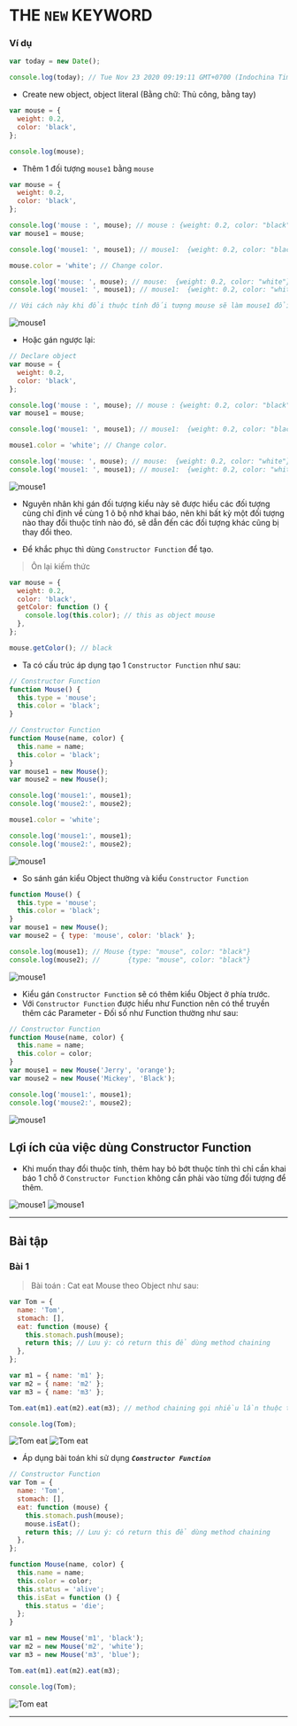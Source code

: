 # THE `NEW` KEYWORD

### Ví dụ

```js
var today = new Date();

console.log(today); // Tue Nov 23 2020 09:19:11 GMT+0700 (Indochina Time)
```

- Create new object, object literal (Bằng chữ: Thủ công, bằng tay)

```js
var mouse = {
  weight: 0.2,
  color: 'black',
};

console.log(mouse);
```

- Thêm 1 đối tượng `mouse1` bằng `mouse`

```js
var mouse = {
  weight: 0.2,
  color: 'black',
};

console.log('mouse : ', mouse); // mouse : {weight: 0.2, color: "black"}
var mouse1 = mouse;

console.log('mouse1: ', mouse1); // mouse1:  {weight: 0.2, color: "black"}

mouse.color = 'white'; // Change color.

console.log('mouse: ', mouse); // mouse:  {weight: 0.2, color: "white"}
console.log('mouse1: ', mouse1); // mouse1:  {weight: 0.2, color: "white"}

// Với cách này khi đổi thuộc tính đối tượng mouse sẽ làm mouse1 đổi theo.
```

![mouse1](./images/001.png 'Object mouse1')

- Hoặc gán ngược lại:

```js
// Declare object
var mouse = {
  weight: 0.2,
  color: 'black',
};

console.log('mouse : ', mouse); // mouse : {weight: 0.2, color: "black"}
var mouse1 = mouse;

console.log('mouse1: ', mouse1); // mouse1:  {weight: 0.2, color: "black"}

mouse1.color = 'white'; // Change color.

console.log('mouse: ', mouse); // mouse:  {weight: 0.2, color: "white"}
console.log('mouse1: ', mouse1); // mouse1:  {weight: 0.2, color: "white"}
```

![mouse1](./images/003.png 'Object mouse1')

- Nguyên nhân khi gán đối tượng kiểu này sẽ được hiểu các đối tượng cùng chỉ định về cùng 1 ô bộ nhớ khai báo, nên khi bất kỳ một đối tượng nào thay đổi thuộc tính nào đó, sẽ dẫn đến các đối tượng khác cũng bị thay đổi theo.

- Để khắc phục thì dùng `Constructor Function` để tạo.

> Ôn lại kiếm thức

```js
var mouse = {
  weight: 0.2,
  color: 'black',
  getColor: function () {
    console.log(this.color); // this as object mouse
  },
};

mouse.getColor(); // black
```

- Ta có cấu trúc áp dụng tạo 1 `Constructor Function` như sau:

```js
// Constructor Function
function Mouse() {
  this.type = 'mouse';
  this.color = 'black';
}
```

```js
// Constructor Function
function Mouse(name, color) {
  this.name = name;
  this.color = 'black';
}
var mouse1 = new Mouse();
var mouse2 = new Mouse();

console.log('mouse1:', mouse1);
console.log('mouse2:', mouse2);

mouse1.color = 'white';

console.log('mouse1:', mouse1);
console.log('mouse2:', mouse2);
```

![mouse1](./images/004.png 'Object mouse1')

- So sánh gán kiểu Object thường và kiểu `Constructor Function`

```js
function Mouse() {
  this.type = 'mouse';
  this.color = 'black';
}
var mouse1 = new Mouse();
var mouse2 = { type: 'mouse', color: 'black' };

console.log(mouse1); // Mouse {type: "mouse", color: "black"}
console.log(mouse2); //       {type: "mouse", color: "black"}
```

![mouse1](./images/002.png 'Object mouse1')

- Kiểu gán `Constructor Function` sẽ có thêm kiểu Object ở phía trước.
- Với `Constructor Function` được hiểu như Function nên có thể truyền thêm các Parameter - Đối số như Function thường như sau:

```js
// Constructor Function
function Mouse(name, color) {
  this.name = name;
  this.color = color;
}
var mouse1 = new Mouse('Jerry', 'orange');
var mouse2 = new Mouse('Mickey', 'Black');

console.log('mouse1:', mouse1);
console.log('mouse2:', mouse2);
```

![mouse1](./images/005.png 'Object mouse1')

## Lợi ích của việc dùng Constructor Function

- Khi muốn thay đổi thuộc tính, thêm hay bỏ bớt thuộc tính thì chỉ cần khai báo 1 chỗ ở `Constructor Function` không cần phải vào từng đối tượng để thêm.

![mouse1](./images/006.png 'Object mouse1')
![mouse1](./images/007.png 'Object mouse1')

---

## Bài tập

### Bài 1

> Bài toán : Cat eat Mouse theo Object như sau:

```js
var Tom = {
  name: 'Tom',
  stomach: [],
  eat: function (mouse) {
    this.stomach.push(mouse);
    return this; // Lưu ý: có return this để dùng method chaining
  },
};

var m1 = { name: 'm1' };
var m2 = { name: 'm2' };
var m3 = { name: 'm3' };

Tom.eat(m1).eat(m2).eat(m3); // method chaining gọi nhiều lần thuộc tính.

console.log(Tom);
```

![Tom eat](./images/008.png 'Cat eat Mouse')
![Tom eat](./images/009.png 'Cat eat Mouse')

- Áp dụng bài toán khi sử dụng **_`Constructor Function`_**

```js
// Constructor Function
var Tom = {
  name: 'Tom',
  stomach: [],
  eat: function (mouse) {
    this.stomach.push(mouse);
    mouse.isEat();
    return this; // Lưu ý: có return this để dùng method chaining
  },
};

function Mouse(name, color) {
  this.name = name;
  this.color = color;
  this.status = 'alive';
  this.isEat = function () {
    this.status = 'die';
  };
}

var m1 = new Mouse('m1', 'black');
var m2 = new Mouse('m2', 'white');
var m3 = new Mouse('m3', 'blue');

Tom.eat(m1).eat(m2).eat(m3);

console.log(Tom);
```

![Tom eat](./images/010.png 'Cat eat Mouse')

---
